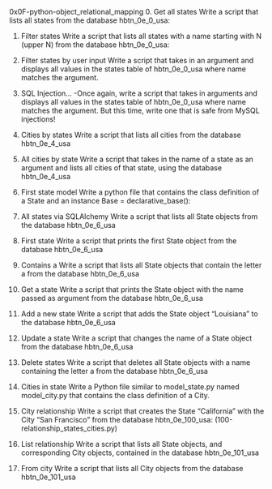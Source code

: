 0x0F-python-object_relational_mapping
0. Get all states
Write a script that lists all states from the database hbtn_0e_0_usa:
1. Filter states
Write a script that lists all states with a name starting with N (upper N) from the database hbtn_0e_0_usa:
2. Filter states by user input
Write a script that takes in an argument and displays all values in the states table of hbtn_0e_0_usa where name matches the argument.
3. SQL Injection...
-Once again, write a script that takes in arguments and displays all values in the states table of hbtn_0e_0_usa where name matches the argument. But this time, write one that is safe from MySQL injections!

4. Cities by states
Write a script that lists all cities from the database hbtn_0e_4_usa
5. All cities by state
Write a script that takes in the name of a state as an argument and lists all cities of that state, using the database hbtn_0e_4_usa
6. First state model
Write a python file that contains the class definition of a State and an instance Base = declarative_base():
7. All states via SQLAlchemy
Write a script that lists all State objects from the database hbtn_0e_6_usa
8. First state
Write a script that prints the first State object from the database hbtn_0e_6_usa
9. Contains a
Write a script that lists all State objects that contain the letter a from the database hbtn_0e_6_usa
10. Get a state
Write a script that prints the State object with the name passed as argument from the database hbtn_0e_6_usa
11. Add a new state
Write a script that adds the State object “Louisiana” to the database hbtn_0e_6_usa
12. Update a state
Write a script that changes the name of a State object from the database hbtn_0e_6_usa
13. Delete states
Write a script that deletes all State objects with a name containing the letter a from the database hbtn_0e_6_usa
14. Cities in state
Write a Python file similar to model_state.py named model_city.py that contains the class definition of a City.
15. City relationship
Write a script that creates the State “California” with the City “San Francisco” from the database hbtn_0e_100_usa: (100-relationship_states_cities.py)
16. List relationship
Write a script that lists all State objects, and corresponding City objects, contained in the database hbtn_0e_101_usa
17. From city
Write a script that lists all City objects from the database hbtn_0e_101_usa
